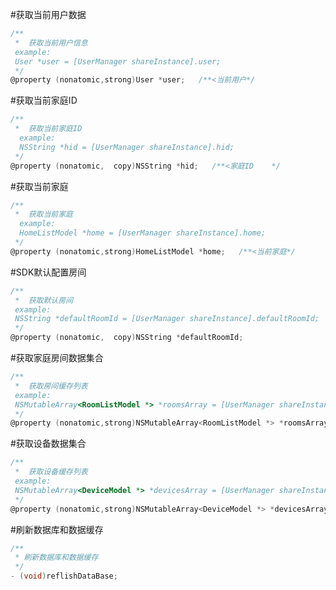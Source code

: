 #获取当前用户数据

```Objective-C
/**
 *  获取当前用户信息
 example:
 User *user = [UserManager shareInstance].user;
 */
@property (nonatomic,strong)User *user;   /**<当前用户*/
```

#获取当前家庭ID
```Objective-C
/**
 *  获取当前家庭ID
  example:
  NSString *hid = [UserManager shareInstance].hid;
 */
@property (nonatomic,  copy)NSString *hid;   /**<家庭ID    */
```

#获取当前家庭
```Objective-C
/**
 *  获取当前家庭
  example:
  HomeListModel *home = [UserManager shareInstance].home;
 */
@property (nonatomic,strong)HomeListModel *home;   /**<当前家庭*/
```

#SDK默认配置房间
```Objective-C
/**
 *  获取默认房间
 example:
 NSString *defaultRoomId = [UserManager shareInstance].defaultRoomId;
 */
@property (nonatomic,  copy)NSString *defaultRoomId;                          /**<默认房间   */
```


#获取家庭房间数据集合
```Objective-C
/**
 *  获取房间缓存列表
 example:
 NSMutableArray<RoomListModel *> *roomsArray = [UserManager shareInstance].roomsArray;
 */
@property (nonatomic,strong)NSMutableArray<RoomListModel *> *roomsArray;      /**<房间缓存列表*/
```
#获取设备数据集合
```Objective-C
/**
 *  获取设备缓存列表
 example:
 NSMutableArray<DeviceModel *> *devicesArray = [UserManager shareInstance].devicesArray;
 */
@property (nonatomic,strong)NSMutableArray<DeviceModel *> *devicesArray;      /**<设备缓存列表*/
```

#刷新数据库和数据缓存
```Objective-C
/**
 * 刷新数据库和数据缓存
 */
- (void)reflishDataBase;
```


